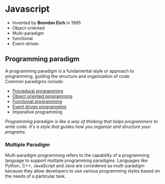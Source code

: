 # Javascript
- Invented by **Brendan Eich** in 1995
- Object-oriented
- Multi-paradigm
- functional
- Event-driven

## Programming paradigm 
A programming paradigm is a fundamental style or approach to programming, guiding the structure and organization of code.<br> Common paradigms include:
- [Procedural programming](procedural.md)
- [Object oriented programming](oop.md)
- [Functional programming](functional.md)
- [Event driven programming](event.md)
- Imperative programming 

*Programming paradigm is like a way of thinking that helps programmers to write code. It's a style that guides how you organize and structure your programs.*

### Multiple Paradigm
Multi-paradigm programming refers to the capability of a programming language to support multiple programming paradigms. Languages like Python, C++, JavaScript and Java are considered as multi-paradigm because they allow developers to use various programming styles based on the needs of a particular task.


